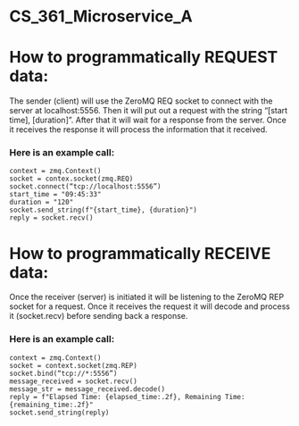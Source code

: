 # CS_361_Microservice_A



# How to programmatically REQUEST data:
The sender (client) will use the ZeroMQ REQ socket to connect with the server at localhost:5556. Then it will put out a request with the string “[start time], [duration]”. After that it will wait for a response from the server. Once it receives the response it will process the information that it received.
### Here is an example call:
	context = zmq.Context()
	socket = contex.socket(zmq.REQ)
	socket.connect(“tcp://localhost:5556”)
	start_time = "09:45:33"
	duration = "120"
	socket.send_string(f"{start_time}, {duration}")
	reply = socket.recv()
	
# How to programmatically RECEIVE data:
Once the receiver (server) is initiated it will be listening to the ZeroMQ REP socket for a request. Once it receives the request it will decode and process it (socket.recv) before sending back a response.
### Here is an example call:
	context = zmq.Context()
	socket = context.socket(zmq.REP)
	socket.bind(“tcp://*:5556”)
	message_received = socket.recv()
	message_str = message_received.decode()
	reply = f"Elapsed Time: {elapsed_time:.2f}, Remaining Time: {remaining_time:.2f}"
	socket.send_string(reply) 
